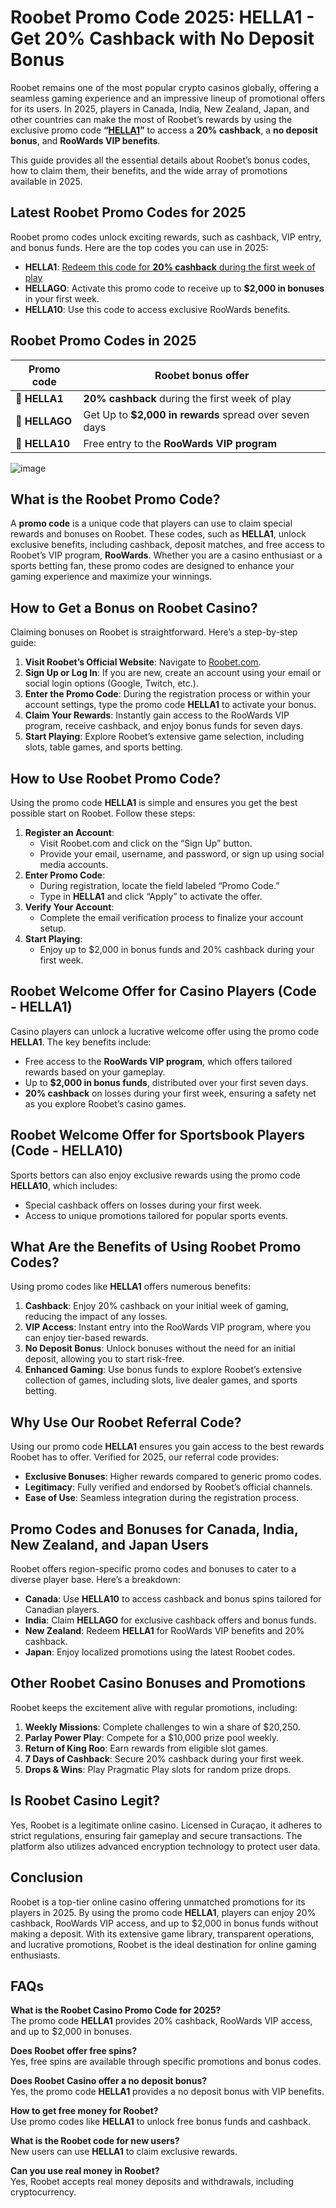 # Roobet Promo Code 2025: **HELLA1** - Get 20% Cashback with No Deposit Bonus

Roobet remains one of the most popular crypto casinos globally, offering a seamless gaming experience and an impressive lineup of promotional offers for its users. In 2025, players in Canada, India, New Zealand, Japan, and other countries can make the most of Roobet’s rewards by using the exclusive promo code **“**[**HELLA1**](https://go.roobetaffiliates.com/visit/?bta=35355&nci=5349&utm_campaign=hellamktlists)**”** to access a **20% cashback**, a **no deposit bonus**, and **RooWards VIP benefits**.

This guide provides all the essential details about Roobet’s bonus codes, how to claim them, their benefits, and the wide array of promotions available in 2025.

## Latest Roobet Promo Codes for 2025

Roobet promo codes unlock exciting rewards, such as cashback, VIP entry, and bonus funds. Here are the top codes you can use in 2025:

*   **HELLA1**: [Redeem this code for **20% cashback** during the first week of play](https://go.roobetaffiliates.com/visit/?bta=35355&nci=5349&utm_campaign=hellamktlists)
*   **HELLAGO**: Activate this promo code to receive up to **$2,000 in bonuses** in your first week.
*   **HELLA10**: Use this code to access exclusive RooWards benefits.

## Roobet Promo Codes in 2025
| Promo code  | Roobet bonus offer |
| ------------- | ------------- |
| 🎁 **HELLA1**  | **20% cashback** during the first week of play  |
| 🎀 **HELLAGO**  | Get Up to **$2,000 in rewards** spread over seven days  |
| 🤑 **HELLA10**  | Free entry to the **RooWards VIP program**  |

![image](https://github.com/user-attachments/assets/088a6954-4ae0-43bb-80cb-e2876dbf11b6)


## What is the Roobet Promo Code?

A **promo code** is a unique code that players can use to claim special rewards and bonuses on Roobet. These codes, such as **HELLA1**, unlock exclusive benefits, including cashback, deposit matches, and free access to Roobet’s VIP program, **RooWards**. Whether you are a casino enthusiast or a sports betting fan, these promo codes are designed to enhance your gaming experience and maximize your winnings.

## How to Get a Bonus on Roobet Casino?

Claiming bonuses on Roobet is straightforward. Here’s a step-by-step guide:

1.  **Visit Roobet’s Official Website**: Navigate to [Roobet.com](https://go.roobetaffiliates.com/visit/?bta=35355&nci=5349&utm_campaign=hellamktlists).
2.  **Sign Up or Log In**: If you are new, create an account using your email or social login options (Google, Twitch, etc.).
3.  **Enter the Promo Code**: During the registration process or within your account settings, type the promo code **HELLA1** to activate your bonus.
4.  **Claim Your Rewards**: Instantly gain access to the RooWards VIP program, receive cashback, and enjoy bonus funds for seven days.
5.  **Start Playing**: Explore Roobet’s extensive game selection, including slots, table games, and sports betting.

## How to Use Roobet Promo Code?

Using the promo code **HELLA1** is simple and ensures you get the best possible start on Roobet. Follow these steps:

1.  **Register an Account**:
    *   Visit Roobet.com and click on the “Sign Up” button.
    *   Provide your email, username, and password, or sign up using social media accounts.
2.  **Enter Promo Code**:
    *   During registration, locate the field labeled “Promo Code.”
    *   Type in **HELLA1** and click “Apply” to activate the offer.
3.  **Verify Your Account**:
    *   Complete the email verification process to finalize your account setup.
4.  **Start Playing**:
    *   Enjoy up to $2,000 in bonus funds and 20% cashback during your first week.

## Roobet Welcome Offer for Casino Players (Code - HELLA1)

Casino players can unlock a lucrative welcome offer using the promo code **HELLA1**. The key benefits include:

*   Free access to the **RooWards VIP program**, which offers tailored rewards based on your gameplay.
*   Up to **$2,000 in bonus funds**, distributed over your first seven days.
*   **20% cashback** on losses during your first week, ensuring a safety net as you explore Roobet’s casino games.

## Roobet Welcome Offer for Sportsbook Players (Code - HELLA10)

Sports bettors can also enjoy exclusive rewards using the promo code **HELLA10**, which includes:

*   Special cashback offers on losses during your first week.
*   Access to unique promotions tailored for popular sports events.

## What Are the Benefits of Using Roobet Promo Codes?

Using promo codes like **HELLA1** offers numerous benefits:

1.  **Cashback**: Enjoy 20% cashback on your initial week of gaming, reducing the impact of any losses.
2.  **VIP Access**: Instant entry into the RooWards VIP program, where you can enjoy tier-based rewards.
3.  **No Deposit Bonus**: Unlock bonuses without the need for an initial deposit, allowing you to start risk-free.
4.  **Enhanced Gaming**: Use bonus funds to explore Roobet’s extensive collection of games, including slots, live dealer games, and sports betting.

## Why Use Our Roobet Referral Code?

Using our promo code **HELLA1** ensures you gain access to the best rewards Roobet has to offer. Verified for 2025, our referral code provides:

*   **Exclusive Bonuses**: Higher rewards compared to generic promo codes.
*   **Legitimacy**: Fully verified and endorsed by Roobet’s official channels.
*   **Ease of Use**: Seamless integration during the registration process.

## Promo Codes and Bonuses for Canada, India, New Zealand, and Japan Users

Roobet offers region-specific promo codes and bonuses to cater to a diverse player base. Here’s a breakdown:

*   **Canada**: Use **HELLA10** to access cashback and bonus spins tailored for Canadian players.
*   **India**: Claim **HELLAGO** for exclusive cashback offers and bonus funds.
*   **New Zealand**: Redeem **HELLA1** for RooWards VIP benefits and 20% cashback.
*   **Japan**: Enjoy localized promotions using the latest Roobet codes.

## Other Roobet Casino Bonuses and Promotions

Roobet keeps the excitement alive with regular promotions, including:

1.  **Weekly Missions**: Complete challenges to win a share of $20,250.
2.  **Parlay Power Play**: Compete for a $10,000 prize pool weekly.
3.  **Return of King Roo**: Earn rewards from eligible slot games.
4.  **7 Days of Cashback**: Secure 20% cashback during your first week.
5.  **Drops & Wins**: Play Pragmatic Play slots for random prize drops.

## Is Roobet Casino Legit?

Yes, Roobet is a legitimate online casino. Licensed in Curaçao, it adheres to strict regulations, ensuring fair gameplay and secure transactions. The platform also utilizes advanced encryption technology to protect user data.

## Conclusion

Roobet is a top-tier online casino offering unmatched promotions for its players in 2025. By using the promo code **HELLA1**, players can enjoy 20% cashback, RooWards VIP access, and up to $2,000 in bonus funds without making a deposit. With its extensive game library, transparent operations, and lucrative promotions, Roobet is the ideal destination for online gaming enthusiasts.

## FAQs

**What is the Roobet Casino Promo Code for 2025?**  
The promo code **HELLA1** provides 20% cashback, RooWards VIP access, and up to $2,000 in bonuses.

**Does Roobet offer free spins?**  
Yes, free spins are available through specific promotions and bonus codes.

**Does Roobet Casino offer a no deposit bonus?**  
Yes, the promo code **HELLA1** provides a no deposit bonus with VIP benefits.

**How to get free money for Roobet?**  
Use promo codes like **HELLA1** to unlock free bonus funds and cashback.

**What is the Roobet code for new users?**  
New users can use **HELLA1** to claim exclusive rewards.

**Can you use real money in Roobet?**  
Yes, Roobet accepts real money deposits and withdrawals, including cryptocurrency.
